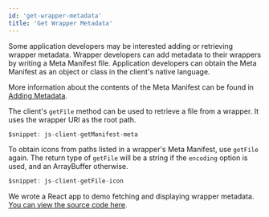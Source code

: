 ```yaml
---
id: 'get-wrapper-metadata'
title: 'Get Wrapper Metadata'
---
```


Some application developers may be interested adding or retrieving wrapper metadata.
Wrapper developers can add metadata to their wrappers by writing a Meta Manifest file.
Application developers can obtain the Meta Manifest as an object or class in the client's native language.

More information about the contents of the Meta Manifest can be found in [Adding Metadata](../create-wasm-wrappers/adding-metadata).

The client's `getFile` method can be used to retrieve a file from a wrapper. It uses the wrapper URI as the root path.

```typescript
$snippet: js-client-getManifest-meta
```

To obtain icons from paths listed in a wrapper's Meta Manifest, use `getFile` again.
The return type of `getFile` will be a string if the `encoding` option is used, and an ArrayBuffer otherwise.

```typescript
$snippet: js-client-getFile-icon
```

We wrote a React app to demo fetching and displaying wrapper metadata.
[You can view the source code here](https://github.com/polywrap/demos/tree/main/fetch-metadata).